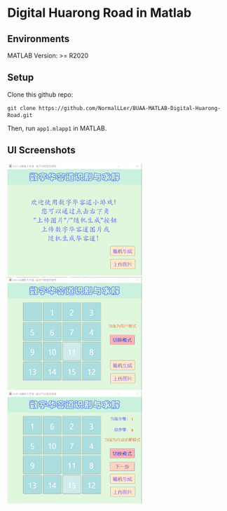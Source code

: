# Digital Huarong Road in Matlab

## Environments

MATLAB Version: >= R2020

## Setup

Clone this github repo:

```shell
git clone https://github.com/NormalLLer/BUAA-MATLAB-Digital-Huarong-Road.git
```

Then, run `app1.mlapp1` in MATLAB.

## UI Screenshots

<img src="./img-in-readme/1.png" style="zoom:30%;" />

<img src="./img-in-readme/2.png" style="zoom:30%;" />

<img src="./img-in-readme/3.png" style="zoom:30%;" />